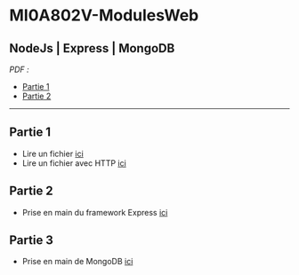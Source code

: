 # MI0A802V-ModulesWeb
## NodeJs | Express | MongoDB

*PDF :*
- [Partie 1](./ressources/NEM_partie1.pdf)
- [Partie 2](./ressources/NEM_partie2.pdf)
***
## Partie 1

* Lire un fichier [ici](./part1/readFile/)
* Lire un fichier avec HTTP [ici](./part1/readFileOverHTTP/)

## Partie 2

* Prise en main du framework Express [ici](./part2/)

## Partie 3

* Prise en main de MongoDB [ici](./part3/)
